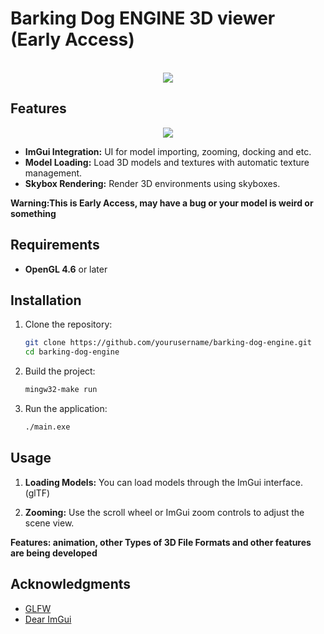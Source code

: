 # Barking Dog ENGINE 3D viewer (Early Access)

<br />
<div align="center">
    <img src="https://github.com/user-attachments/assets/c9b13638-13e4-4f9b-9746-77341a498b5f">
</div>


## Features
<div align="center">
    <img src="https://github.com/user-attachments/assets/7d17ac5e-ff13-414e-afe4-d1290281d028">
</div>

- **ImGui Integration:** UI for model importing, zooming, docking and etc.
- **Model Loading:** Load 3D models and textures with automatic texture management.
- **Skybox Rendering:** Render 3D environments using skyboxes.

**Warning:This is Early Access, may have a bug or your model is weird or something**

## Requirements
- **OpenGL 4.6** or later

## Installation

1. Clone the repository:
    ```bash
    git clone https://github.com/yourusername/barking-dog-engine.git
    cd barking-dog-engine
    ```

3. Build the project:
      ```bash
      mingw32-make run
      ```

4. Run the application:
    ```bash
    ./main.exe
    ```


## Usage

1. **Loading Models:** 
   You can load models through the ImGui interface. (glTF)

3. **Zooming:**
   Use the scroll wheel or ImGui zoom controls to adjust the scene view.
   
**Features: animation, other Types of 3D File Formats and other features are being developed**



## Acknowledgments

- [GLFW](https://www.glfw.org/)
- [Dear ImGui](https://github.com/ocornut/imgui)
